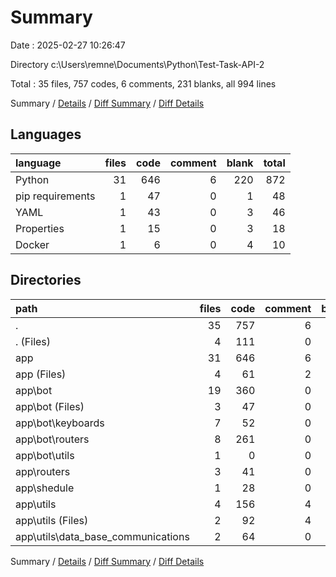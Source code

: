 # Summary

Date : 2025-02-27 10:26:47

Directory c:\\Users\\remne\\Documents\\Python\\Test-Task-API-2

Total : 35 files,  757 codes, 6 comments, 231 blanks, all 994 lines

Summary / [Details](details.md) / [Diff Summary](diff.md) / [Diff Details](diff-details.md)

## Languages
| language | files | code | comment | blank | total |
| :--- | ---: | ---: | ---: | ---: | ---: |
| Python | 31 | 646 | 6 | 220 | 872 |
| pip requirements | 1 | 47 | 0 | 1 | 48 |
| YAML | 1 | 43 | 0 | 3 | 46 |
| Properties | 1 | 15 | 0 | 3 | 18 |
| Docker | 1 | 6 | 0 | 4 | 10 |

## Directories
| path | files | code | comment | blank | total |
| :--- | ---: | ---: | ---: | ---: | ---: |
| . | 35 | 757 | 6 | 231 | 994 |
| . (Files) | 4 | 111 | 0 | 11 | 122 |
| app | 31 | 646 | 6 | 220 | 872 |
| app (Files) | 4 | 61 | 2 | 32 | 95 |
| app\\bot | 19 | 360 | 0 | 113 | 473 |
| app\\bot (Files) | 3 | 47 | 0 | 17 | 64 |
| app\\bot\\keyboards | 7 | 52 | 0 | 19 | 71 |
| app\\bot\\routers | 8 | 261 | 0 | 76 | 337 |
| app\\bot\\utils | 1 | 0 | 0 | 1 | 1 |
| app\\routers | 3 | 41 | 0 | 20 | 61 |
| app\\shedule | 1 | 28 | 0 | 9 | 37 |
| app\\utils | 4 | 156 | 4 | 46 | 206 |
| app\\utils (Files) | 2 | 92 | 4 | 28 | 124 |
| app\\utils\\data_base_communications | 2 | 64 | 0 | 18 | 82 |

Summary / [Details](details.md) / [Diff Summary](diff.md) / [Diff Details](diff-details.md)